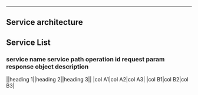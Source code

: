 
***
## Service architecture


## Service List

### service name service path   operation id   request param  response object   description

||heading 1||heading 2||heading 3||
|col A1|col A2|col A3|
|col B1|col B2|col B3|